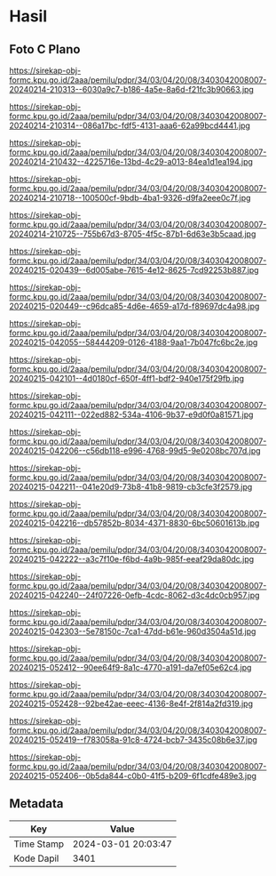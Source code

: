 # Hasil

## Foto C Plano

https://sirekap-obj-formc.kpu.go.id/2aaa/pemilu/pdpr/34/03/04/20/08/3403042008007-20240214-210313--6030a9c7-b186-4a5e-8a6d-f21fc3b90663.jpg

https://sirekap-obj-formc.kpu.go.id/2aaa/pemilu/pdpr/34/03/04/20/08/3403042008007-20240214-210314--086a17bc-fdf5-4131-aaa6-62a99bcd4441.jpg

https://sirekap-obj-formc.kpu.go.id/2aaa/pemilu/pdpr/34/03/04/20/08/3403042008007-20240214-210432--4225716e-13bd-4c29-a013-84ea1d1ea194.jpg

https://sirekap-obj-formc.kpu.go.id/2aaa/pemilu/pdpr/34/03/04/20/08/3403042008007-20240214-210718--100500cf-9bdb-4ba1-9326-d9fa2eee0c7f.jpg

https://sirekap-obj-formc.kpu.go.id/2aaa/pemilu/pdpr/34/03/04/20/08/3403042008007-20240214-210725--755b67d3-8705-4f5c-87b1-6d63e3b5caad.jpg

https://sirekap-obj-formc.kpu.go.id/2aaa/pemilu/pdpr/34/03/04/20/08/3403042008007-20240215-020439--6d005abe-7615-4e12-8625-7cd92253b887.jpg

https://sirekap-obj-formc.kpu.go.id/2aaa/pemilu/pdpr/34/03/04/20/08/3403042008007-20240215-020449--c96dca85-4d6e-4659-a17d-f89697dc4a98.jpg

https://sirekap-obj-formc.kpu.go.id/2aaa/pemilu/pdpr/34/03/04/20/08/3403042008007-20240215-042055--58444209-0126-4188-9aa1-7b047fc6bc2e.jpg

https://sirekap-obj-formc.kpu.go.id/2aaa/pemilu/pdpr/34/03/04/20/08/3403042008007-20240215-042101--4d0180cf-650f-4ff1-bdf2-940e175f29fb.jpg

https://sirekap-obj-formc.kpu.go.id/2aaa/pemilu/pdpr/34/03/04/20/08/3403042008007-20240215-042111--022ed882-534a-4106-9b37-e9d0f0a81571.jpg

https://sirekap-obj-formc.kpu.go.id/2aaa/pemilu/pdpr/34/03/04/20/08/3403042008007-20240215-042206--c56db118-e996-4768-99d5-9e0208bc707d.jpg

https://sirekap-obj-formc.kpu.go.id/2aaa/pemilu/pdpr/34/03/04/20/08/3403042008007-20240215-042211--041e20d9-73b8-41b8-9819-cb3cfe3f2579.jpg

https://sirekap-obj-formc.kpu.go.id/2aaa/pemilu/pdpr/34/03/04/20/08/3403042008007-20240215-042216--db57852b-8034-4371-8830-6bc50601613b.jpg

https://sirekap-obj-formc.kpu.go.id/2aaa/pemilu/pdpr/34/03/04/20/08/3403042008007-20240215-042222--a3c7f10e-f6bd-4a9b-985f-eeaf29da80dc.jpg

https://sirekap-obj-formc.kpu.go.id/2aaa/pemilu/pdpr/34/03/04/20/08/3403042008007-20240215-042240--24f07226-0efb-4cdc-8062-d3c4dc0cb957.jpg

https://sirekap-obj-formc.kpu.go.id/2aaa/pemilu/pdpr/34/03/04/20/08/3403042008007-20240215-042303--5e78150c-7ca1-47dd-b61e-960d3504a51d.jpg

https://sirekap-obj-formc.kpu.go.id/2aaa/pemilu/pdpr/34/03/04/20/08/3403042008007-20240215-052412--90ee64f9-8a1c-4770-a191-da7ef05e62c4.jpg

https://sirekap-obj-formc.kpu.go.id/2aaa/pemilu/pdpr/34/03/04/20/08/3403042008007-20240215-052428--92be42ae-eeec-4136-8e4f-2f814a2fd319.jpg

https://sirekap-obj-formc.kpu.go.id/2aaa/pemilu/pdpr/34/03/04/20/08/3403042008007-20240215-052419--f783058a-91c8-4724-bcb7-3435c08b6e37.jpg

https://sirekap-obj-formc.kpu.go.id/2aaa/pemilu/pdpr/34/03/04/20/08/3403042008007-20240215-052406--0b5da844-c0b0-41f5-b209-6f1cdfe489e3.jpg


## Metadata

| Key        | Value               |
| ---------- | ------------------- |
| Time Stamp | 2024-03-01 20:03:47 |
| Kode Dapil | 3401                |



